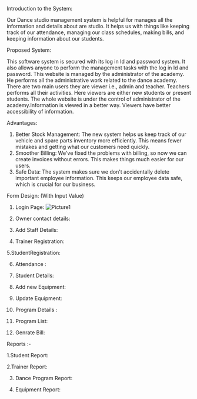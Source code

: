 Introduction to the System:

  Our  Dance studio management system is helpful for manages all the information and details about are studio. It helps us with things like keeping track of our attendance, managing our class schedules, making bills, and keeping information about our students.

Proposed System:

This software system is secured with its log in Id and password system. It also allows anyone to perform the management tasks with the log in Id and password. This website is managed by the administrator of the academy. He performs all the administrative work related to the dance academy. There are two main users they are viewer i.e., admin and teacher. Teachers performs all their activities. Here viewers are either new students or present students. The whole website is under the control of administrator of the academy.Information is viewed in a better way. Viewers have better accessibility of information.

Advantages:
1. Better Stock Management: The new system helps us keep track of our vehicle and spare parts inventory more efficiently. This means fewer mistakes and getting what our customers need quickly.
2. Smoother Billing: We've fixed the problems with billing, so now we can create invoices without errors. This makes things much easier for our users.
3. Safe Data: The system makes sure we don't accidentally delete important employee information. This keeps our employee data safe, which is crucial for our business.

Form Design:  (With Input Value)

1. Login Page:
![Picture1](https://github.com/user-attachments/assets/6a567122-fd58-4bc3-bb01-10335bf1551f)
   
  


3. Owner contact details:  



4. Add Staff Details: 



5. Trainer Registration: 


5.StudentRegistration:


 
 6. Attendance :




7. Student Details:



8. Add new Equipment: 



9. Update Equipment: 



10. Program Details :



11. Program List:



12. Genrate Bill:


Reports :-

1.Student Report: 




2.Trainer Report:



3. Dance Program Report:


4. Equipment Report:

